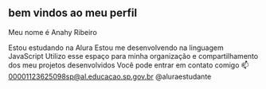 ## bem vindos ao meu perfil

Meu nome é Anahy Ribeiro 

Estou estudando na Alura
Estou me desenvolvendo na linguagem JavaScript
Utilizo esse espaço para minha organização e compartilhamento dos meu projetos desenvolvidos
Você pode entrar em contato comigo 📫
00001123625098sp@al.educacao.sp.gov.br 
@aluraestudante 
